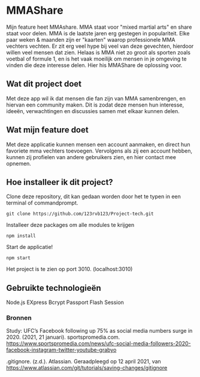 # MMAShare
Mijn feature heet MMAshare. MMA staat voor "mixed martial arts" en share staat voor delen. MMA is de laatste jaren erg gestegen in populariteit. Elke paar weken & maanden zijn er "kaarten" waarop professionele MMA vechters vechten. Er zit erg veel hype bij veel van deze gevechten, hierdoor willen veel mensen dat zien. Helaas is MMA niet zo groot als sporten zoals voetbal of formule 1, en is het vaak moeilijk om mensen in je omgeving te vinden die deze interesse delen. Hier his MMAShare de oplossing voor.


## Wat dit project doet
Met deze app wil ik dat mensen die fan zijn van MMA samenbrengen, en hiervan een community maken. Dit is zodat deze mensen hun interesse, ideeën, verwachtingen en discussies samen met elkaar kunnen delen. 

## Wat mijn feature doet
Met deze applicatie kunnen mensen een account aanmaken, en direct hun favoriete mma vechters toevoegen. Vervolgens als zij een account hebben, kunnen zij profielen van andere gebruikers zien, en hier contact mee opnemen. 

## Hoe installeer ik dit project?
Clone deze repository, dit kan gedaan worden door het te typen in een terminal of commandprompt.
```
git clone https://github.com/123rvb123/Project-tech.git
```

Installeer deze packages om alle modules te krijgen
```
npm install
```

Start de applicatie!
```
npm start
```
Het project is te zien op port 3010. (localhost:3010)




## Gebruikte technologieën
Node.js
EXpress
Bcrypt
Passport
Flash
Session

### Bronnen
Study: UFC’s Facebook following up 75% as social media numbers surge in 2020. (2021, 21 januari). sportspromedia.com. https://www.sportspromedia.com/news/ufc-social-media-followers-2020-facebook-instagram-twitter-youtube-grabyo

.gitignore. (z.d.). Atlassian. Geraadpleegd op 12 april 2021, van https://www.atlassian.com/git/tutorials/saving-changes/gitignore

